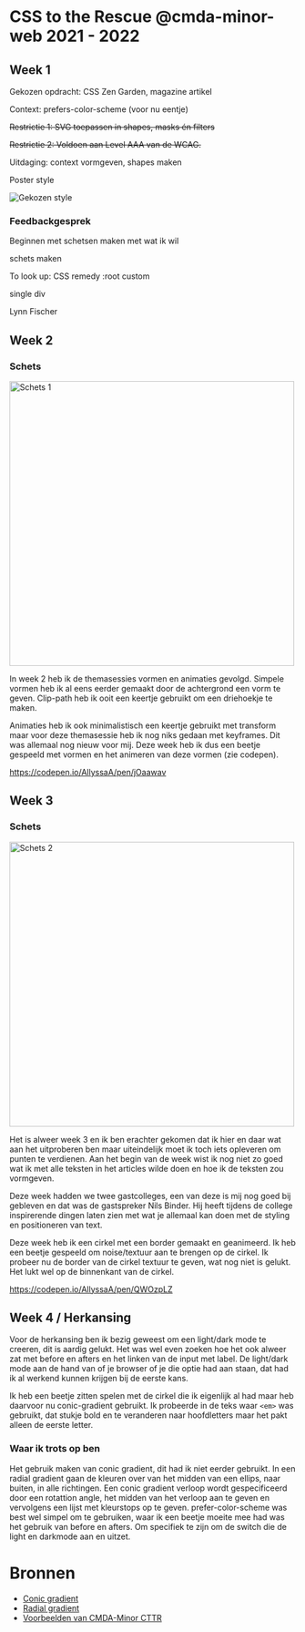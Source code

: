 # CSS to the Rescue @cmda-minor-web 2021 - 2022

## Week 1 
Gekozen opdracht: CSS Zen Garden, magazine artikel

Context: prefers-color-scheme (voor nu eentje)

~~Restrictie 1: SVG toepassen in shapes, masks én filters~~

~~Restrictie 2: Voldoen aan Level AAA van de WCAG.~~

Uitdaging: context vormgeven, shapes maken

Poster style

<img src="https://github.com/AllyssaA/css-to-the-rescue-2122/blob/main/docs/img/poster-style.JPG" alt="Gekozen style"/>

### Feedbackgesprek

Beginnen met schetsen maken met wat ik wil

schets maken

To look up:
CSS remedy
:root custom

single div

Lynn Fischer


## Week 2

### Schets
<img src="https://github.com/AllyssaA/css-to-the-rescue-2122/blob/main/docs/img/week1.2schets.jpg" alt="Schets 1" width="500px"/>

In week 2 heb ik de themasessies vormen en animaties gevolgd. Simpele vormen heb ik al eens eerder gemaakt door de achtergrond een vorm te geven. Clip-path heb ik ooit een keertje gebruikt om een driehoekje te maken. 

Animaties heb ik ook minimalistisch een keertje gebruikt met transform maar voor deze themasessie heb ik nog niks gedaan met keyframes. Dit was allemaal nog nieuw voor mij. Deze week heb ik dus een beetje gespeeld met vormen en het animeren van deze vormen (zie codepen).

https://codepen.io/AllyssaA/pen/jOaawav






## Week 3

### Schets 
<img src="https://github.com/AllyssaA/css-to-the-rescue-2122/blob/main/docs/img/weel3schets.jpg" alt="Schets 2" width="500px" />


Het is alweer week 3 en ik ben erachter gekomen dat ik hier en daar wat aan het uitproberen ben maar uiteindelijk moet ik toch iets opleveren om punten te verdienen. Aan het begin van de week wist ik nog niet zo goed wat ik met alle teksten in het articles wilde doen en hoe ik de teksten zou vormgeven.

Deze week hadden we twee gastcolleges, een van deze is mij nog goed bij gebleven en dat was de gastspreker Nils Binder. Hij heeft tijdens de college inspirerende dingen laten zien met wat je allemaal kan doen met de styling en positioneren van text. 


Deze week heb ik een cirkel met een border gemaakt en geanimeerd. Ik heb een beetje gespeeld om noise/textuur aan te brengen op de cirkel. 
Ik probeer nu de border van de cirkel textuur te geven, wat nog niet is gelukt. Het lukt wel op de binnenkant van de cirkel.


https://codepen.io/AllyssaA/pen/QWOzpLZ

## Week 4 / Herkansing 

Voor de herkansing ben ik bezig geweest om een light/dark mode te creeren, dit is aardig gelukt. Het was wel even zoeken hoe het ook alweer zat met before en afters en het linken van de input met label. De light/dark mode aan de hand van of je browser of je die optie had aan staan, dat had ik al werkend kunnen krijgen bij de eerste kans. 

Ik heb een beetje zitten spelen met de cirkel die ik eigenlijk al had maar heb daarvoor nu conic-gradient gebruikt. Ik probeerde in de teks waar `<em>` was gebruikt, dat stukje bold en te veranderen naar hoofdletters maar het pakt alleen de eerste letter.


### Waar ik trots op ben
Het gebruik maken van conic gradient, dit had ik niet eerder gebruikt. In een radial gradient gaan de kleuren over van het midden van een ellips, naar buiten, in alle richtingen. Een conic gradient verloop wordt gespecificeerd door een rotattion angle, het midden van het verloop aan te geven en vervolgens een lijst met kleurstops op te geven.
prefer-color-scheme was best wel simpel om te gebruiken, waar ik een beetje moeite mee had was het gebruik van before en afters. Om specifiek te zijn om de switch die de light en darkmode aan en uitzet. 



# Bronnen
- [Conic gradient](https://developer.mozilla.org/en-US/docs/Web/CSS/gradient/conic-gradient)
- [Radial gradient](https://developer.mozilla.org/en-US/docs/Web/CSS/gradient/radial-gradient)
- [Voorbeelden van CMDA-Minor CTTR](https://github.com/cmda-minor-web/css-to-the-rescue-2122)


